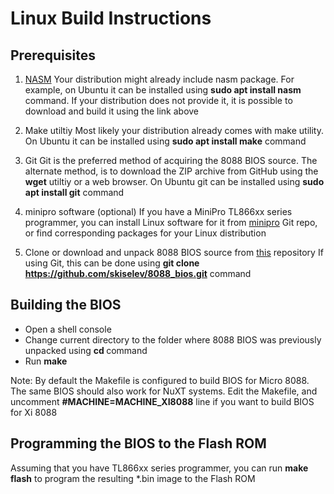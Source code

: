 # Linux Build Instructions

## Prerequisites

1. [NASM](https://www.nasm.us/)
Your distribution might already include nasm package. For example, on Ubuntu it can be installed using **sudo apt install nasm** command. If your distribution does not provide it, it is possible to download and build it using the link above

2. Make utiltiy
Most likely your distribution already comes with make utility. On Ubuntu it can be installed using **sudo apt install make** command

3. Git
Git is the preferred method of acquiring the 8088 BIOS source. The alternate method, is to download the ZIP archive from GitHub using the **wget** utiltiy or a web browser. On Ubuntu git can be installed using **sudo apt install git** command

4. minipro software (optional)
If you have a MiniPro TL866xx series programmer, you can install Linux software for it from [minipro](https://gitlab.com/DavidGriffith/minipro) Git repo, or find corresponding packages for your Linux distribution

5. Clone or download and unpack 8088 BIOS source from [this](https://github.com/skiselev/8088_bios) repository
If using Git, this can be done using **git clone https://github.com/skiselev/8088_bios.git** command

## Building the BIOS

* Open a shell console
* Change current directory to the folder where 8088 BIOS was previously unpacked using **cd <path>** command
* Run **make**

Note: By default the Makefile is configured to build BIOS for Micro 8088. The same BIOS should also work for NuXT systems. Edit the Makefile, and uncomment **#MACHINE=MACHINE_XI8088** line if you want to build BIOS for Xi 8088

## Programming the BIOS to the Flash ROM
  
Assuming that you have TL866xx series programmer, you can run **make flash** to program the resulting *.bin image to the Flash ROM
